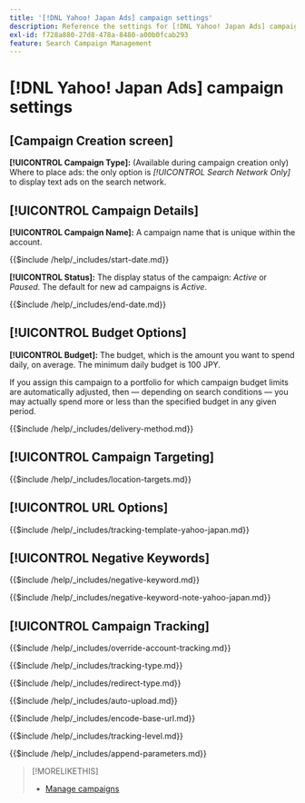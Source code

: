 ```yaml
---
title: '[!DNL Yahoo! Japan Ads] campaign settings'
description: Reference the settings for [!DNL Yahoo! Japan Ads] campaigns.
exl-id: f728a880-27d8-478a-8480-a00b0fcab293
feature: Search Campaign Management
---
```

# [!DNL Yahoo! Japan Ads] campaign settings

## \[Campaign Creation screen\]

**[!UICONTROL Campaign Type]:** (Available during campaign creation only) Where to place ads: the only option is *[!UICONTROL Search Network Only]* to display text ads on the search network.

## [!UICONTROL Campaign Details]

**[!UICONTROL Campaign Name]:** A campaign name that is unique within the account.

<!-- **[!UICONTROL Start date]:** -->

{{$include /help/_includes/start-date.md}}

**[!UICONTROL Status]:** The display status of the campaign: *Active* or *Paused*. The default for new ad campaigns is *Active*.

<!-- **[!UICONTROL End date]:** -->

{{$include /help/_includes/end-date.md}}

## [!UICONTROL Budget Options]

**[!UICONTROL Budget]:** The budget, which is the amount you want to spend daily, on average. The minimum daily budget is 100 JPY.

If you assign this campaign to a portfolio for which campaign budget limits are automatically adjusted, then &mdash; depending on search conditions &mdash; you may actually spend more or less than the specified budget in any given period.

<!-- **[!UICONTROL Delivery Method]:** -->

{{$include /help/_includes/delivery-method.md}}

## [!UICONTROL Campaign Targeting]

<!-- **[!UICONTROL Location Targets]:** -->

{{$include /help/_includes/location-targets.md}}

## [!UICONTROL URL Options]

<!-- **[!UICONTROL Tracking Template]:** -->

{{$include /help/_includes/tracking-template-yahoo-japan.md}}

## [!UICONTROL Negative Keywords]

<!-- **[!UICONTROL Campaign Negative Keywords]:** -->

{{$include /help/_includes/negative-keyword.md}}

<!-- Note for **[!UICONTROL Campaign Negative Keywords]:** -->

{{$include /help/_includes/negative-keyword-note-yahoo-japan.md}}

## [!UICONTROL Campaign Tracking]

<!-- **[!UICONTROL Override Account Tracking]:** -->

{{$include /help/_includes/override-account-tracking.md}}

<!-- **[!UICONTROL Tracking Type]:** -->

{{$include /help/_includes/tracking-type.md}}

<!-- **[!UICONTROL Redirect Type]:** -->

{{$include /help/_includes/redirect-type.md}}

<!-- **[!UICONTROL Auto Upload]:** -->

{{$include /help/_includes/auto-upload.md}}

<!-- **[!UICONTROL Encode Base URL]:** -->

{{$include /help/_includes/encode-base-url.md}}

<!-- **[!UICONTROL Tracking Level]:** -->

{{$include /help/_includes/tracking-level.md}}

<!-- **[!UICONTROL Append Parameters]:** -->

{{$include /help/_includes/append-parameters.md}}

>[!MORELIKETHIS]
>
>* [Manage campaigns](/help/search-social-commerce/campaign-management/campaigns/campaign-manage.md)
